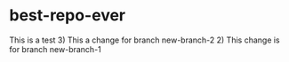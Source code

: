 # best-repo-ever

This is a test
3) This a change for branch new-branch-2
2) This change is for branch new-branch-1
